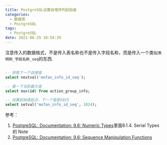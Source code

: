 ```yaml
---
title: PostgreSQL设置自增序列起始值
categories:
  - 数据库
  - PostgreSQL
tags:
  - PostgreSQL
date: 2021-06-29 18:54:39
---
```


注意传入的数据格式，不是传入表名称也不是传入字段名称，而是传入一个类似```表明称_字段名称_seq```的东西.



```sql

-- 获取下一个自增值
select nextval('mofan_info_id_seq');

-- 看一下当前最大值
select max(id) from action_group_info;

-- 设置起始值起点，下一个值是1025
select setval('mofan_info_id_seq', 1024); 

```



参考：
1. [PostgreSQL: Documentation: 9.6: Numeric Types](https://www.postgresql.org/docs/9.6/datatype-numeric.html)里面8.1.4. Serial Types 的 Note
2. [PostgreSQL: Documentation: 9.6: Sequence Manipulation Functions](https://www.postgresql.org/docs/9.6/functions-sequence.html)
